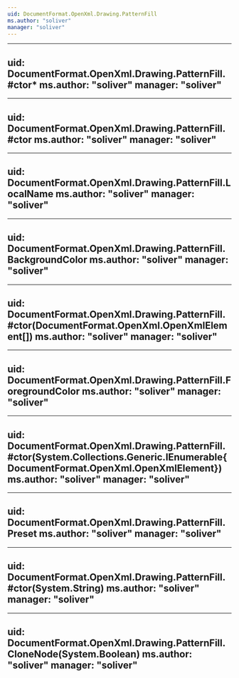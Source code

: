 ```yaml
---
uid: DocumentFormat.OpenXml.Drawing.PatternFill
ms.author: "soliver"
manager: "soliver"
---
```


---
uid: DocumentFormat.OpenXml.Drawing.PatternFill.#ctor*
ms.author: "soliver"
manager: "soliver"
---

---
uid: DocumentFormat.OpenXml.Drawing.PatternFill.#ctor
ms.author: "soliver"
manager: "soliver"
---

---
uid: DocumentFormat.OpenXml.Drawing.PatternFill.LocalName
ms.author: "soliver"
manager: "soliver"
---

---
uid: DocumentFormat.OpenXml.Drawing.PatternFill.BackgroundColor
ms.author: "soliver"
manager: "soliver"
---

---
uid: DocumentFormat.OpenXml.Drawing.PatternFill.#ctor(DocumentFormat.OpenXml.OpenXmlElement[])
ms.author: "soliver"
manager: "soliver"
---

---
uid: DocumentFormat.OpenXml.Drawing.PatternFill.ForegroundColor
ms.author: "soliver"
manager: "soliver"
---

---
uid: DocumentFormat.OpenXml.Drawing.PatternFill.#ctor(System.Collections.Generic.IEnumerable{DocumentFormat.OpenXml.OpenXmlElement})
ms.author: "soliver"
manager: "soliver"
---

---
uid: DocumentFormat.OpenXml.Drawing.PatternFill.Preset
ms.author: "soliver"
manager: "soliver"
---

---
uid: DocumentFormat.OpenXml.Drawing.PatternFill.#ctor(System.String)
ms.author: "soliver"
manager: "soliver"
---

---
uid: DocumentFormat.OpenXml.Drawing.PatternFill.CloneNode(System.Boolean)
ms.author: "soliver"
manager: "soliver"
---
